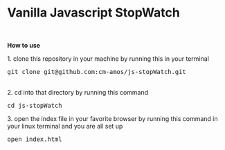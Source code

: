 <h1>Vanilla Javascript StopWatch</h1>
<br />
<img scr="img/stopWatch.png" />
<br />
<p><b>How to use</b></p>
1. clone this repository in your machine by running this in your terminal <pre>git clone git@github.com:cm-amos/js-stopWatch.git</pre><br />
2. cd into that directory by running this command <pre>cd js-stopWatch</pre>
3. open the index file in your favorite browser by running this command in your linux terminal and you are all set up <pre>open index.html</pre>
 
